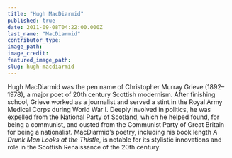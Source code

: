 ```yaml
---
title: "Hugh MacDiarmid"
published: true
date: 2011-09-08T04:22:00.000Z
last_name: "MacDiarmid"
contributor_type:
image_path:
image_credit:
featured_image_path:
slug: hugh-macdiarmid
---
```


Hugh MacDiarmid was the pen name of Christopher Murray Grieve (1892–1978), a major poet of 20th century Scottish modernism. After finishing school, Grieve worked as a journalist and served a stint in the Royal Army Medical Corps during World War I. Deeply involved in politics, he was expelled from the National Party of Scotland, which he helped found, for being a communist, and ousted from the Communist Party of Great Britain for being a nationalist. MacDiarmid’s poetry, including his book length _A Drunk Man Looks at the Thistle_, is notable for its stylistic innovations and role in the Scottish Renaissance of the 20th century.

